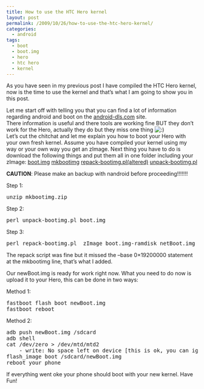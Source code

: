 ```yaml
---
title: How to use the HTC Hero kernel
layout: post
permalink: /2009/10/26/how-to-use-the-htc-hero-kernel/
categories:
  - android
tags:
  - boot
  - boot.img
  - hero
  - htc hero
  - kernel
---
```

As you have seen in my previous post I have compiled the HTC Hero kernel, now is the time to use the kernel and that&#8217;s what I am going to show you in this post.<!--more-->

  
Let me start off with telling you that you can find a lot of information regarding android and boot on the [android-dls.com][1] site.  
There information is useful and there tools are working fine BUT they don&#8217;t work for the Hero, actually they do but they miss one thing <img src='http://blog.coralic.nl/wp-includes/images/smilies/icon_smile.gif' alt=':)' class='wp-smiley' />  
Let&#8217;s cut the chitchat and let me explain you how to boot your Hero with your own fresh kernel. Assume you have compiled your kernel using my way or your own way you get an zImage. Next thing you have to do is download the following things and put them all in one folder including your zImage: [boot.img][2] [mkbootimg][3] [repack-bootimg.pl(altered)][4] [unpack-bootimg.pl][5]

**CAUTION**: Please make an backup with nandroid before proceeding!!!!!!!

Step 1:

<pre>unzip mkbootimg.zip
</pre>

Step 2:

<pre>perl unpack-bootimg.pl boot.img
</pre>

Step 3:

<pre>perl repack-bootimg.pl  zImage boot.img-ramdisk netBoot.img
</pre>

The repack script was fine but it missed the &#8211;base 0&#215;19200000 statement at the mkbootimg line, that&#8217;s what I added.

Our newBoot.img is ready for work right now. What you need to do now is upload it to your Hero, this can be done in two ways:

Method 1:

<pre>fastboot flash boot newBoot.img
fastboot reboot
</pre>

Method 2:

<pre>adb push newBoot.img /sdcard
adb shell
cat /dev/zero &gt; /dev/mtd/mtd2
	- write: No space left on device [this is ok, you can ignore]
flash_image boot /sdcard/newBoot.img
reboot your phone
</pre>

If everything went oke your phone should boot with your new kernel. Have Fun!

 [1]: http://android-dls.com/wiki/index.php?title=HOWTO:_Unpack%2C_Edit%2C_and_Re-Pack_Boot_Images
 [2]: http://files.coralic.nl/boot.img
 [3]: http://files.coralic.nl/mkbootimg.zip
 [4]: http://files.coralic.nl/repack-bootimg.pl
 [5]: http://files.coralic.nl/unpack-bootimg.pl